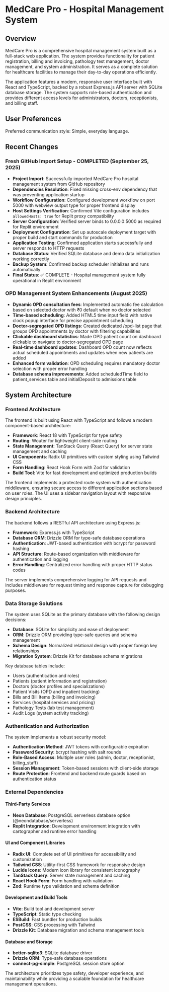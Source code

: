 # MedCare Pro - Hospital Management System

## Overview

MedCare Pro is a comprehensive hospital management system built as a full-stack web application. The system provides functionality for patient registration, billing and invoicing, pathology test management, doctor management, and system administration. It serves as a complete solution for healthcare facilities to manage their day-to-day operations efficiently.

The application features a modern, responsive user interface built with React and TypeScript, backed by a robust Express.js API server with SQLite database storage. The system supports role-based authentication and provides different access levels for administrators, doctors, receptionists, and billing staff.

## User Preferences

Preferred communication style: Simple, everyday language.

## Recent Changes

### Fresh GitHub Import Setup - COMPLETED (September 25, 2025)
- **Project Import**: Successfully imported MedCare Pro hospital management system from GitHub repository
- **Dependencies Resolution**: Fixed missing cross-env dependency that was preventing application startup
- **Workflow Configuration**: Configured development workflow on port 5000 with webview output type for proper frontend display
- **Host Settings Verification**: Confirmed Vite configuration includes `allowedHosts: true` for Replit proxy compatibility  
- **Server Configuration**: Verified server binds to 0.0.0.0:5000 as required for Replit environment
- **Deployment Configuration**: Set up autoscale deployment target with proper build and start commands for production
- **Application Testing**: Confirmed application starts successfully and server responds to HTTP requests
- **Database Status**: Verified SQLite database and demo data initialization working correctly
- **Backup System**: Confirmed backup scheduler initializes and runs automatically
- **Final Status**: ✅ COMPLETE - Hospital management system fully operational in Replit environment

### OPD Management System Enhancements (August 2025)
- **Dynamic OPD consultation fees**: Implemented automatic fee calculation based on selected doctor with ₹0 default when no doctor selected
- **Time-based scheduling**: Added HTML5 time input field with native clock popup interface for precise appointment scheduling  
- **Doctor-segregated OPD listings**: Created dedicated /opd-list page that groups OPD appointments by doctor with filtering capabilities
- **Clickable dashboard statistics**: Made OPD patient count on dashboard clickable to navigate to doctor-segregated OPD page
- **Real-time dashboard updates**: Dashboard OPD count now reflects actual scheduled appointments and updates when new patients are added
- **Enhanced form validation**: OPD scheduling requires mandatory doctor selection with proper error handling
- **Database schema improvements**: Added scheduledTime field to patient_services table and initialDeposit to admissions table

## System Architecture

### Frontend Architecture

The frontend is built using React with TypeScript and follows a modern component-based architecture:

- **Framework**: React 18 with TypeScript for type safety
- **Routing**: Wouter for lightweight client-side routing
- **State Management**: TanStack Query (React Query) for server state management and caching
- **UI Components**: Radix UI primitives with custom styling using Tailwind CSS
- **Form Handling**: React Hook Form with Zod for validation
- **Build Tool**: Vite for fast development and optimized production builds

The frontend implements a protected route system with authentication middleware, ensuring secure access to different application sections based on user roles. The UI uses a sidebar navigation layout with responsive design principles.

### Backend Architecture

The backend follows a RESTful API architecture using Express.js:

- **Framework**: Express.js with TypeScript
- **Database ORM**: Drizzle ORM for type-safe database operations
- **Authentication**: JWT-based authentication with bcrypt for password hashing
- **API Structure**: Route-based organization with middleware for authentication and logging
- **Error Handling**: Centralized error handling with proper HTTP status codes

The server implements comprehensive logging for API requests and includes middleware for request timing and response capture for debugging purposes.

### Data Storage Solutions

The system uses SQLite as the primary database with the following design decisions:

- **Database**: SQLite for simplicity and ease of deployment
- **ORM**: Drizzle ORM providing type-safe queries and schema management
- **Schema Design**: Normalized relational design with proper foreign key relationships
- **Migration System**: Drizzle Kit for database schema migrations

Key database tables include:
- Users (authentication and roles)
- Patients (patient information and registration)
- Doctors (doctor profiles and specializations)
- Patient Visits (OPD and inpatient tracking)
- Bills and Bill Items (billing and invoicing)
- Services (hospital services and pricing)
- Pathology Tests (lab test management)
- Audit Logs (system activity tracking)

### Authentication and Authorization

The system implements a robust security model:

- **Authentication Method**: JWT tokens with configurable expiration
- **Password Security**: bcrypt hashing with salt rounds
- **Role-Based Access**: Multiple user roles (admin, doctor, receptionist, billing_staff)
- **Session Management**: Token-based sessions with client-side storage
- **Route Protection**: Frontend and backend route guards based on authentication status

### External Dependencies

#### Third-Party Services
- **Neon Database**: PostgreSQL serverless database option (@neondatabase/serverless)
- **Replit Integration**: Development environment integration with cartographer and runtime error handling

#### UI and Component Libraries
- **Radix UI**: Complete set of UI primitives for accessibility and customization
- **Tailwind CSS**: Utility-first CSS framework for responsive design
- **Lucide Icons**: Modern icon library for consistent iconography
- **TanStack Query**: Server state management and caching
- **React Hook Form**: Form handling with validation
- **Zod**: Runtime type validation and schema definition

#### Development and Build Tools
- **Vite**: Build tool and development server
- **TypeScript**: Static type checking
- **ESBuild**: Fast bundler for production builds
- **PostCSS**: CSS processing with Tailwind
- **Drizzle Kit**: Database migration and schema management tools

#### Database and Storage
- **better-sqlite3**: SQLite database driver
- **Drizzle ORM**: Type-safe database operations
- **connect-pg-simple**: PostgreSQL session store option

The architecture prioritizes type safety, developer experience, and maintainability while providing a scalable foundation for healthcare management operations.